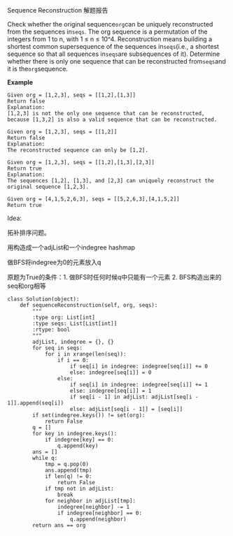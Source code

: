 Sequence Reconstruction 解题报告

Check whether the original sequence`org`can be uniquely reconstructed from the sequences in`seqs`. The org sequence is a permutation of the integers from 1 to n, with 1 ≤ n ≤ 10^4. Reconstruction means building a shortest common supersequence of the sequences in`seqs`\(i.e., a shortest sequence so that all sequences in`seqs`are subsequences of it\). Determine whether there is only one sequence that can be reconstructed from`seqs`and it is the`org`sequence.

**Example**

```
Given org = [1,2,3], seqs = [[1,2],[1,3]]
Return false
Explanation:
[1,2,3] is not the only one sequence that can be reconstructed, because [1,3,2] is also a valid sequence that can be reconstructed.

Given org = [1,2,3], seqs = [[1,2]]
Return false
Explanation:
The reconstructed sequence can only be [1,2].

Given org = [1,2,3], seqs = [[1,2],[1,3],[2,3]]
Return true
Explanation:
The sequences [1,2], [1,3], and [2,3] can uniquely reconstruct the original sequence [1,2,3].

Given org = [4,1,5,2,6,3], seqs = [[5,2,6,3],[4,1,5,2]]
Return true
```

Idea:

拓补排序问题。

用构造成一个adjList和一个indegree hashmap

做BFS将indegree为0的元素放入q

原题为True的条件：1. 做BFS时任何时候q中只能有一个元素 2. BFS构造出来的seq和org相等

```
class Solution(object):
    def sequenceReconstruction(self, org, seqs):
        """
        :type org: List[int]
        :type seqs: List[List[int]]
        :rtype: bool
        """
        adjList, indegree = {}, {}
        for seq in seqs:
            for i in xrange(len(seq)):
                if i == 0:
                    if seq[i] in indegree: indegree[seq[i]] += 0
                    else: indegree[seq[i]] = 0
                else:
                    if seq[i] in indegree: indegree[seq[i]] += 1
                    else: indegree[seq[i]] = 1
                    if seq[i - 1] in adjList: adjList[seq[i - 1]].append(seq[i])
                    else: adjList[seq[i - 1]] = [seq[i]]
        if set(indegree.keys()) != set(org):
            return False
        q = []
        for key in indegree.keys():
            if indegree[key] == 0:
                q.append(key)
        ans = []
        while q:
            tmp = q.pop(0)
            ans.append(tmp)
            if len(q) != 0:
                return False
            if tmp not in adjList:
                break
            for neighbor in adjList[tmp]:
                indegree[neighbor] -= 1
                if indegree[neighbor] == 0:
                    q.append(neighbor)
        return ans == org
```




